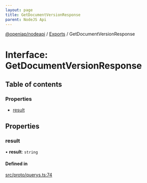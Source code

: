 ```yaml
---
layout: page
title: GetDocumentVersionResponse
parent: NodeJS Api
---
```

[@openiap/nodeapi](../README.html#) / [Exports](../modules.html#) / GetDocumentVersionResponse

# Interface: GetDocumentVersionResponse

## Table of contents

### Properties

- [result](GetDocumentVersionResponse.html##result)

## Properties

### result

• **result**: `string`

#### Defined in

[src/proto/querys.ts:74](https://github.com/openiap/nodeapi/blob/a6b5438/src/proto/querys.ts#L74)
